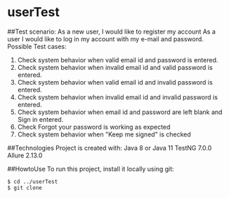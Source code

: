 # userTest
##Test scenario:
As a new user, I would like to register my account
As a user I would like to log in my account with my e-mail and password.
Possible Test cases:
1.	Check system behavior when valid email id and password is entered. 
2.	Check system behavior when invalid email id and valid password is entered. 
3.	Check system behavior when valid email id and invalid password is entered. 
4.	Check system behavior when invalid email id and invalid password is entered. 
5.	Check system behavior when email id and password are left blank and Sign in entered. 
6.	Check Forgot your password is working as expected
7.	Check system behavior when "Keep me signed" is checked

##Technologies
Project is created with:
Java 8 or Java 11
TestNG 7.0.0
Allure 2.13.0

##HowtoUse
To run this project, install it locally using git:
```
$ cd ../userTest
$ git clone
```
